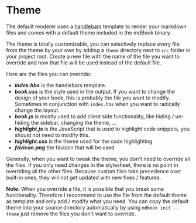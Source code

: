 # Theme

The default renderer uses a [handlebars](http://handlebarsjs.com/) template to
render your markdown files and comes with a default theme included in the mdBook
binary.

The theme is totally customizable, you can selectively replace every file from
the theme by your own by adding a `theme` directory next to `src` folder in your
project root. Create a new file with the name of the file you want to override
and now that file will be used instead of the default file.

Here are the files you can override:

- ***index.hbs*** is the handlebars template.
- ***book.css*** is the style used in the output. If you want to change the
  design of your book, this is probably the file you want to modify. Sometimes
  in conjunction with `index.hbs` when you want to radically change the layout.
- ***book.js*** is mostly used to add client side functionality, like hiding /
  un-hiding the sidebar, changing the theme, ...
- ***highlight.js*** is the JavaScript that is used to highlight code snippets,
  you should not need to modify this.  
- ***highlight.css*** is the theme used for the code highlighting
- ***favicon.png*** the favicon that will be used

Generally, when you want to tweak the theme, you don't need to override all the
files. If you only need changes in the stylesheet, there is no point in
overriding all the other files. Because custom files take precedence over
built-in ones, they will not get updated with new fixes / features.

**Note:** When you override a file, it is possible that you break some
functionality. Therefore I recommend to use the file from the default theme as
template and only add / modify what you need. You can copy the default theme
into your source directory automatically by using `mdbook init --theme` just
remove the files you don't want to override.
